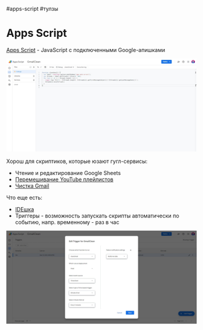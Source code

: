 #apps-script #тулзы 

# Apps Script

[Apps Script](https://workspace.google.com/products/apps-script/) - JavaScript с подключенными Google-апишками

![](apps-script.jpeg)

Хорош для скриптиков, которые юзают гугл-сервисы:

- Чтение и редактирование Google Sheets
- [Перемешивание YouTube плейлистов](https://github.com/potykion/yt-shuffle)
- [Чистка Gmail](Чистка%20GMail.md)

Что еще есть:

- [IDEшка](https://script.google.com/home)
- Триггеры - возможность запускать скрипты автоматически по событию, напр. временному - раз в час

![](clean-gmail.jpeg)